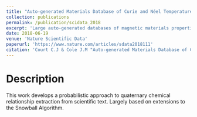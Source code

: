 ```yaml
---
title: "Auto-generated Materials Database of Curie and Néel Temperatures via Semi-supervised Relationship Extraction"
collection: publications
permalink: /publication/scidata_2018
excerpt: 'Large auto-generated databases of magnetic materials properties have the potential for great utility in materials science research. This article presents an auto-generated database of 39,822 records containing chemical compounds and their associated Curie and Néel magnetic phase transition temperatures. The database was produced using natural language processing and semi-supervised quaternary relationship extraction, applied to a corpus of 68,078 chemistry and physics articles. Evaluation of the database shows an estimated overall precision of 73%. Therein, records processed with the text-mining toolkit, ChemDataExtractor, were assisted by a modified Snowball algorithm, whose original binary relationship extraction capabilities were extended to quaternary relationship extraction. Consequently, its machine learning component can now train with ≤ 500 seeds, rather than the 4,000 originally used. Data processed with the modified Snowball algorithm affords 82% precision. Database records are available in MongoDB, CSV and JSON formats which can easily be read using Python, R, Java and MatLab. This makes the database easy to query for tackling big-data materials science initiatives and provides a basis for magnetic materials discovery.'
date: 2018-06-19
venue: 'Nature Scientific Data'
paperurl: 'https://www.nature.com/articles/sdata2018111'
citation: 'Court C.J & Cole J.M "Auto-generated Materials Database of Curie and Néel Temperatures via Semi-supervised Relationship Extraction" <i>Scientific Data</i>. 5, 180111 (2018)'
---
```

# Description
This work develops a probabilistic approach to quaternary chemical relationship extraction from scientific text. Largely based on extensions to the Snowball Algorithm.
